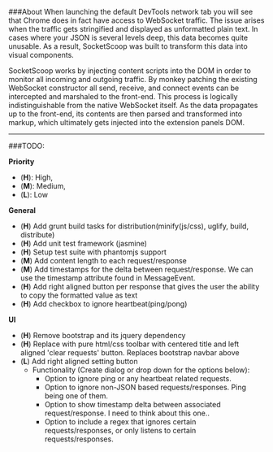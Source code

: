 ###About
When launching the default DevTools network tab you will see that Chrome does in fact have access to WebSocket traffic.
The issue arises when the traffic gets stringified and displayed as unformatted plain text. In cases where your JSON is
several levels deep, this data becomes quite unusable. As a result, SocketScoop was built to transform this data into
visual components.

SocketScoop works by injecting content scripts into the DOM in order to monitor all incoming and outgoing traffic.
By monkey patching the existing WebSocket constructor all send, receive, and connect events can be intercepted and
marshaled to the front-end. This process is logically indistinguishable from the native WebSocket itself.  As the data
propagates up to the front-end, its contents are then parsed and transformed into markup, which ultimately gets injected
into the extension panels DOM.

---
###TODO:

**Priority**
  * (**H**): High,
  * (**M**): Medium,
  * (**L**): Low
  
**General**
  * (**H**) Add grunt build tasks for distribution(minify(js/css), uglify, build, distribute)
  * (**H**) Add unit test framework (jasmine)
  * (**H**) Setup test suite with phantomjs support
  * (**M**) Add content length to each request/response
  * (**M**) Add timestamps for the delta between request/response. We can use the timestamp attribute found in MessageEvent.
  * (**H**) Add right aligned button per response that gives the user the ability to copy the formatted value as text
  * (**H**) Add checkbox to ignore heartbeat(ping/pong)

**UI**
  * (**H**) Remove bootstrap and its jquery dependency
  * (**H**) Replace with pure html/css toolbar with centered title and left aligned 'clear requests' button. Replaces bootstrap navbar above
  * (**L**) Add right aligned setting button
      * Functionality (Create dialog or drop down for the options below):
          * Option to ignore ping or any heartbeat related requests.
          * Option to ignore non-JSON based requests/responses. Ping being one of them.
          * Option to show timestamp delta between associated request/response. I need to think about this one..
          * Option to include a regex that ignores certain requests/responses, or only listens to certain requests/responses.